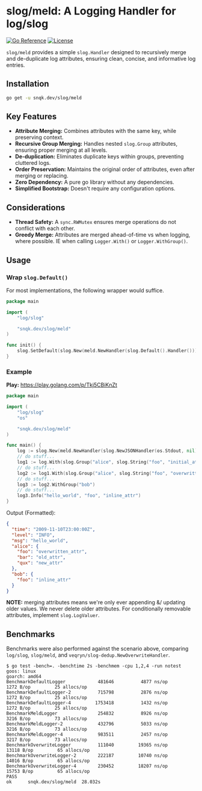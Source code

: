 # slog/meld: A Logging Handler for log/slog

[![Go Reference](https://pkg.go.dev/badge/snqk.dev/slog/meld.svg)](https://pkg.go.dev/snqk.dev/slog/meld)
[![License](https://img.shields.io/badge/License-MIT-blue.svg)](https://opensource.org/licenses/MIT)

`slog/meld` provides a simple `slog.Handler` designed to recursively merge and de-duplicate log attributes, ensuring
clean, concise, and informative log entries.

## Installation

```bash
go get -u snqk.dev/slog/meld
```

## Key Features

* **Attribute Merging:** Combines attributes with the same key, while preserving context.
* **Recursive Group Merging:**  Handles nested `slog.Group` attributes, ensuring proper merging at all levels.
* **De-duplication:** Eliminates duplicate keys within groups, preventing cluttered logs.
* **Order Preservation:** Maintains the original order of attributes, even after merging or replacing.
* **Zero Dependency:** A pure go library without any dependencies.
* **Simplified Bootstrap:** Doesn't require any configuration options.

## Considerations

* **Thread Safety:** A `sync.RWMutex` ensures merge operations do not conflict with each other.
* **Greedy Merge:** Attributes are merged ahead-of-time vs when logging, where possible. IE when calling `Logger.With()`
  or `Logger.WithGroup()`.

## Usage

### Wrap `slog.Default()`

For most implementations, the following wrapper would suffice.

```go
package main

import (
	"log/slog"

	"snqk.dev/slog/meld"
)

func init() {
	slog.SetDefault(slog.New(meld.NewHandler(slog.Default().Handler())))
}
```

### Example
**Play:** https://play.golang.com/p/Tkj5CBiKnZt

```go
package main

import (
	"log/slog"
	"os"

	"snqk.dev/slog/meld"
)

func main() {
	log := slog.New(meld.NewHandler(slog.NewJSONHandler(os.Stdout, nil)))
	// do stuff...
	log1 := log.With(slog.Group("alice", slog.String("foo", "initial_attr"), slog.String("bar", "old_attr")))
	// do stuff...
	log2 := log1.With(slog.Group("alice", slog.String("foo", "overwritten_attr"), slog.String("qux", "new_attr")))
	// do stuff...
	log3 := log2.WithGroup("bob")
	// do stuff...
	log3.Info("hello_world", "foo", "inline_attr")
}
```

Output (Formatted):
```json
{
  "time": "2009-11-10T23:00:00Z",
  "level": "INFO",
  "msg": "hello_world",
  "alice": {
    "foo": "overwritten_attr",
    "bar": "old_attr",
    "qux": "new_attr"
  },
  "bob": {
    "foo": "inline_attr"
  }
}
```
**NOTE:** merging attributes means we're only ever appending &/ updating older values. We never delete older attributes. For conditionally removable attributes, implement `slog.LogValuer`.

## Benchmarks
Benchmarks were also performed against the scenario above, comparing `log/slog`, `slog/meld`, and `veqryn/slog-dedup.NewOverwriteHandler`.
```
$ go test -bench=. -benchtime 2s -benchmem -cpu 1,2,4 -run notest
goos: linux
goarch: amd64
BenchmarkDefaultLogger       	  481646	      4877 ns/op	    1272 B/op	      25 allocs/op
BenchmarkDefaultLogger-2     	  715798	      2876 ns/op	    1272 B/op	      25 allocs/op
BenchmarkDefaultLogger-4     	 1753418	      1432 ns/op	    1272 B/op	      25 allocs/op
BenchmarkMeldLogger          	  254832	      8926 ns/op	    3216 B/op	      73 allocs/op
BenchmarkMeldLogger-2        	  432796	      5033 ns/op	    3216 B/op	      73 allocs/op
BenchmarkMeldLogger-4        	  983511	      2457 ns/op	    3217 B/op	      73 allocs/op
BenchmarkOverwriteLogger     	  111040	     19365 ns/op	   13118 B/op	      65 allocs/op
BenchmarkOverwriteLogger-2   	  222187	     10740 ns/op	   14016 B/op	      65 allocs/op
BenchmarkOverwriteLogger-4   	  230452	     18207 ns/op	   15753 B/op	      65 allocs/op
PASS
ok  	snqk.dev/slog/meld	28.032s
```
